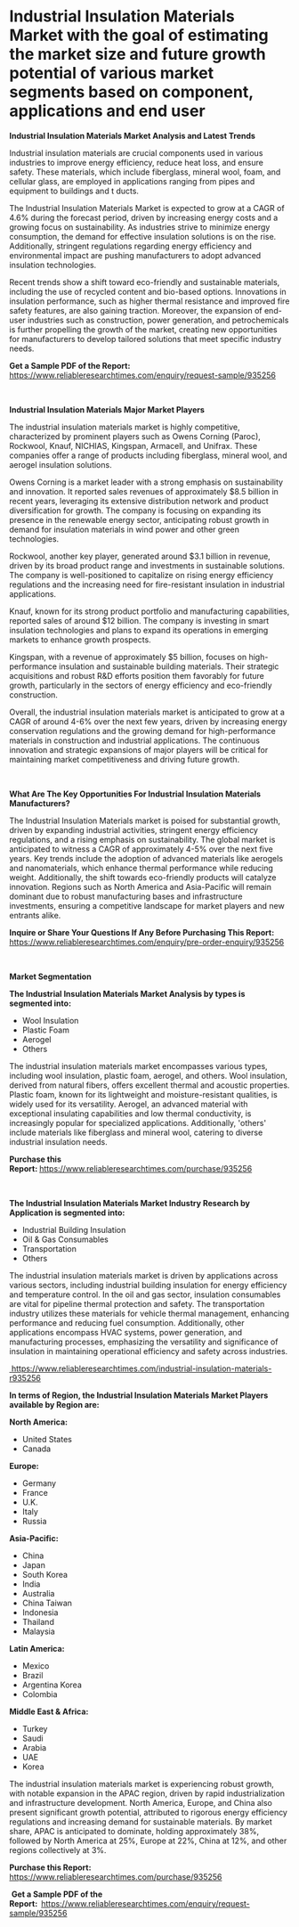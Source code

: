 <p><h1>Industrial Insulation Materials Market with the goal of estimating the market size and future growth potential of various market segments based on component, applications and end user</h1></p><p><strong>Industrial Insulation Materials Market Analysis and Latest Trends</strong></p>
<p><p>Industrial insulation materials are crucial components used in various industries to improve energy efficiency, reduce heat loss, and ensure safety. These materials, which include fiberglass, mineral wool, foam, and cellular glass, are employed in applications ranging from pipes and equipment to buildings and t ducts. </p><p>The Industrial Insulation Materials Market is expected to grow at a CAGR of 4.6% during the forecast period, driven by increasing energy costs and a growing focus on sustainability. As industries strive to minimize energy consumption, the demand for effective insulation solutions is on the rise. Additionally, stringent regulations regarding energy efficiency and environmental impact are pushing manufacturers to adopt advanced insulation technologies.</p><p>Recent trends show a shift toward eco-friendly and sustainable materials, including the use of recycled content and bio-based options. Innovations in insulation performance, such as higher thermal resistance and improved fire safety features, are also gaining traction. Moreover, the expansion of end-user industries such as construction, power generation, and petrochemicals is further propelling the growth of the market, creating new opportunities for manufacturers to develop tailored solutions that meet specific industry needs.</p></p>
<p><strong>Get a Sample PDF of the Report:&nbsp;</strong> <a href="https://www.reliableresearchtimes.com/enquiry/request-sample/935256?utm_campaign=2009&utm_medium=2&utm_source=Github&utm_content=ia&utm_term=18042025&utm_id=industrial-insulation-materials">https://www.reliableresearchtimes.com/enquiry/request-sample/935256</a></p>
<p>&nbsp;</p>
<p><strong>Industrial Insulation Materials Major Market Players</strong></p>
<p><p>The industrial insulation materials market is highly competitive, characterized by prominent players such as Owens Corning (Paroc), Rockwool, Knauf, NICHIAS, Kingspan, Armacell, and Unifrax. These companies offer a range of products including fiberglass, mineral wool, and aerogel insulation solutions.</p><p>Owens Corning is a market leader with a strong emphasis on sustainability and innovation. It reported sales revenues of approximately $8.5 billion in recent years, leveraging its extensive distribution network and product diversification for growth. The company is focusing on expanding its presence in the renewable energy sector, anticipating robust growth in demand for insulation materials in wind power and other green technologies.</p><p>Rockwool, another key player, generated around $3.1 billion in revenue, driven by its broad product range and investments in sustainable solutions. The company is well-positioned to capitalize on rising energy efficiency regulations and the increasing need for fire-resistant insulation in industrial applications.</p><p>Knauf, known for its strong product portfolio and manufacturing capabilities, reported sales of around $12 billion. The company is investing in smart insulation technologies and plans to expand its operations in emerging markets to enhance growth prospects.</p><p>Kingspan, with a revenue of approximately $5 billion, focuses on high-performance insulation and sustainable building materials. Their strategic acquisitions and robust R&D efforts position them favorably for future growth, particularly in the sectors of energy efficiency and eco-friendly construction.</p><p>Overall, the industrial insulation materials market is anticipated to grow at a CAGR of around 4-6% over the next few years, driven by increasing energy conservation regulations and the growing demand for high-performance materials in construction and industrial applications. The continuous innovation and strategic expansions of major players will be critical for maintaining market competitiveness and driving future growth.</p></p>
<p>&nbsp;</p>
<p><strong>What Are The Key Opportunities For Industrial Insulation Materials Manufacturers?</strong></p>
<p><p>The Industrial Insulation Materials market is poised for substantial growth, driven by expanding industrial activities, stringent energy efficiency regulations, and a rising emphasis on sustainability. The global market is anticipated to witness a CAGR of approximately 4-5% over the next five years. Key trends include the adoption of advanced materials like aerogels and nanomaterials, which enhance thermal performance while reducing weight. Additionally, the shift towards eco-friendly products will catalyze innovation. Regions such as North America and Asia-Pacific will remain dominant due to robust manufacturing bases and infrastructure investments, ensuring a competitive landscape for market players and new entrants alike.</p></p>
<p><strong>Inquire or Share Your Questions If Any Before Purchasing This Report:</strong> <a href="https://www.reliableresearchtimes.com/enquiry/pre-order-enquiry/935256?utm_campaign=2009&utm_medium=2&utm_source=Github&utm_content=ia&utm_term=18042025&utm_id=industrial-insulation-materials">https://www.reliableresearchtimes.com/enquiry/pre-order-enquiry/935256</a></p>
<p>&nbsp;</p>
<p><strong>Market Segmentation</strong></p>
<p><strong>The Industrial Insulation Materials Market Analysis by types is segmented into:</strong></p>
<p><ul><li>Wool Insulation</li><li>Plastic Foam</li><li>Aerogel</li><li>Others</li></ul></p>
<p><p>The industrial insulation materials market encompasses various types, including wool insulation, plastic foam, aerogel, and others. Wool insulation, derived from natural fibers, offers excellent thermal and acoustic properties. Plastic foam, known for its lightweight and moisture-resistant qualities, is widely used for its versatility. Aerogel, an advanced material with exceptional insulating capabilities and low thermal conductivity, is increasingly popular for specialized applications. Additionally, 'others' include materials like fiberglass and mineral wool, catering to diverse industrial insulation needs.</p></p>
<p><strong>Purchase this Report:&nbsp;</strong><a href="https://www.reliableresearchtimes.com/purchase/935256?utm_campaign=2009&utm_medium=2&utm_source=Github&utm_content=ia&utm_term=18042025&utm_id=industrial-insulation-materials">https://www.reliableresearchtimes.com/purchase/935256</a></p>
<p>&nbsp;</p>
<p><strong>The Industrial Insulation Materials Market Industry Research by Application is segmented into:</strong></p>
<p><ul><li>Industrial Building Insulation</li><li>Oil & Gas Consumables</li><li>Transportation</li><li>Others</li></ul></p>
<p><p>The industrial insulation materials market is driven by applications across various sectors, including industrial building insulation for energy efficiency and temperature control. In the oil and gas sector, insulation consumables are vital for pipeline thermal protection and safety. The transportation industry utilizes these materials for vehicle thermal management, enhancing performance and reducing fuel consumption. Additionally, other applications encompass HVAC systems, power generation, and manufacturing processes, emphasizing the versatility and significance of insulation in maintaining operational efficiency and safety across industries.</p></p>
<p><a href="https://www.reliableresearchtimes.com/industrial-insulation-materials-r935256?utm_campaign=2009&utm_medium=2&utm_source=Github&utm_content=ia&utm_term=18042025&utm_id=industrial-insulation-materials">&nbsp;https://www.reliableresearchtimes.com/industrial-insulation-materials-r935256</a></p>
<p><strong>In terms of Region, the Industrial Insulation Materials Market Players available by Region are:</strong></p>
<p>
    <p> <strong> North America: </strong>
        <ul>
            <li>United States</li>
            <li>Canada</li>
        </ul>
        </p> 
    <p> <strong> Europe: </strong>
        <ul>
            <li>Germany</li>
            <li>France</li>
            <li>U.K.</li>
            <li>Italy</li>
            <li>Russia</li>
        </ul>
        </p> 
    <p> <strong> Asia-Pacific: </strong>
        <ul>
            <li>China</li>
            <li>Japan</li>
            <li>South Korea</li>
            <li>India</li>
            <li>Australia</li>
            <li>China Taiwan</li>
            <li>Indonesia</li>
            <li>Thailand</li>
            <li>Malaysia</li>
        </ul>
        </p> 
    <p> <strong> Latin America: </strong>
        <ul>
            <li>Mexico</li>
            <li>Brazil</li>
            <li>Argentina Korea</li>
            <li>Colombia</li>
        </ul>
        </p> 
    <p> <strong> Middle East & Africa: </strong>
        <ul>
            <li>Turkey</li>
            <li>Saudi</li>
            <li>Arabia</li>
            <li>UAE</li>
            <li>Korea</li>
        </ul>
    </p>
    </p>
<p><p>The industrial insulation materials market is experiencing robust growth, with notable expansion in the APAC region, driven by rapid industrialization and infrastructure development. North America, Europe, and China also present significant growth potential, attributed to rigorous energy efficiency regulations and increasing demand for sustainable materials. By market share, APAC is anticipated to dominate, holding approximately 38%, followed by North America at 25%, Europe at 22%, China at 12%, and other regions collectively at 3%.</p></p>
<p><strong>Purchase this Report: </strong><a href="https://www.reliableresearchtimes.com/purchase/935256?utm_campaign=2009&utm_medium=2&utm_source=Github&utm_content=ia&utm_term=18042025&utm_id=industrial-insulation-materials">https://www.reliableresearchtimes.com/purchase/935256</a></p>
<p>&nbsp;<strong>Get a Sample PDF of the Report:&nbsp;&nbsp;</strong><a href="https://www.reliableresearchtimes.com/enquiry/request-sample/935256?utm_campaign=2009&utm_medium=2&utm_source=Github&utm_content=ia&utm_term=18042025&utm_id=industrial-insulation-materials">https://www.reliableresearchtimes.com/enquiry/request-sample/935256</a></p>
<p><strong></strong></p>
<p><p></p><p></p><p></p></p>